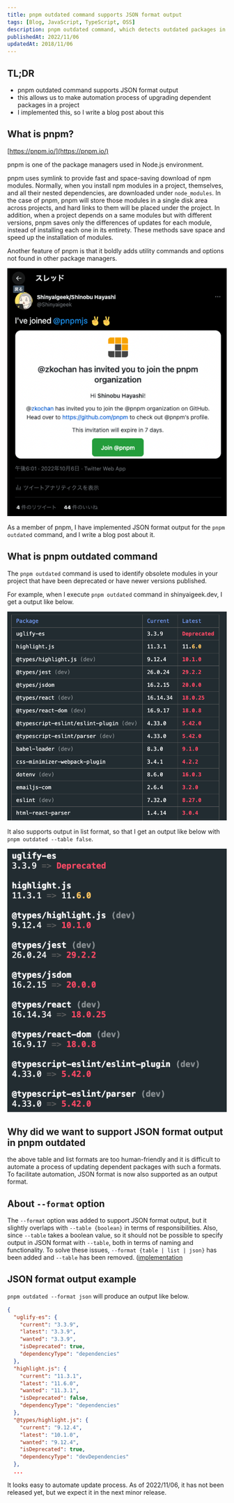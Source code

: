 ```yaml
---
title: pnpm outdated command supports JSON format output
tags: [Blog, JavaScript, TypeScript, OSS]
description: pnpm outdated command, which detects outdated packages in a project, now supports output in JSON format.
publishedAt: 2022/11/06
updatedAt: 2018/11/06
---
```


## TL;DR

-   pnpm outdated command supports JSON format output
-   this allows us to make automation process of upgrading dependent packages in a project
-   I implemented this, so I write a blog post about this

## What is pnpm?

[https://pnpm.io/](https://pnpm.io/)

pnpm is one of the package managers used in Node.js environment.

pnpm uses symlink to provide fast and space-saving download of npm modules. Normally, when you install npm modules in a project, themselves, and all their nested dependencies, are downloaded under `node_modules`. In the case of pnpm, pnpm will store those modules in a single disk area across projects, and hard links to them will be placed under the project. In addition, when a project depends on a same modules but with different versions, pnpm saves only the differences of updates for each module, instead of installing each one in its entirety. These methods save space and speed up the installation of modules.

Another feature of pnpm is that it boldly adds utility commands and options not found in other package managers.

[![tweet i have joined pnpm](../../assets/pnpm-outdated-command-supports-json-format/tweet.png)](https://twitter.com/Shinyaigeek/status/1577947254916550656)

As a member of pnpm, I have implemented JSON format output for the `pnpm outdated` command, and I write a blog post about it.

## What is pnpm outdated command

The `pnpm outdated` command is used to identify obsolete modules in your project that have been deprecated or have newer versions published.

For example, when I execute `pnpm outdated` command in shinyaigeek.dev, I get a output like below.

![result of pnpm outdated](../../../assets/pnpm-outdated-command-supports-json-format/pnpm-outdated.png)

It also supports output in list format, so that I get an output like below with `pnpm outdated --table false`.

![result of pnpm outdated --table false](../../../assets/pnpm-outdated-command-supports-json-format/pnpm-outdated-with-list.png)

## Why did we want to support JSON format output in pnpm outdated

the above table and list formats are too human-friendly and it is difficult to automate a process of updating dependent packages with such a formats.
To facilitate automation, JSON format is now also supported as an output format.

## About `--format` option

The `--format` option was added to support JSON format output, but it slightly overlaps with `--table {boolean}` in terms of responsibilities. Also, since `--table` takes a boolean value, so it should not be possible to specify output in JSON format with `--table`, both in terms of naming and functionality. To solve these issues, `--format {table | list | json}` has been added and `--table` has been removed. ([implementation](https://github.com/pnpm/pnpm/blob/main/packages/plugin-commands-outdated/src/outdated.ts#L43)

## JSON format output example

`pnpm outdated --format json` will produce an output like below.

```json
{
  "uglify-es": {
    "current": "3.3.9",
    "latest": "3.3.9",
    "wanted": "3.3.9",
    "isDeprecated": true,
    "dependencyType": "dependencies"
  },
  "highlight.js": {
    "current": "11.3.1",
    "latest": "11.6.0",
    "wanted": "11.3.1",
    "isDeprecated": false,
    "dependencyType": "dependencies"
  },
  "@types/highlight.js": {
    "current": "9.12.4",
    "latest": "10.1.0",
    "wanted": "9.12.4",
    "isDeprecated": true,
    "dependencyType": "devDependencies"
  },
  ...
```

It looks easy to automate update process. As of 2022/11/06, it has not been released yet, but we expect it in the next minor release.
